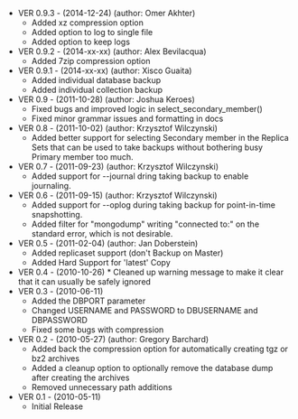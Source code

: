 * VER 0.9.3 - (2014-12-24) (author: Omer Akhter)
  * Added xz compression option
  * Added option to log to single file
  * Added option to keep logs
* VER 0.9.2 - (2014-xx-xx) (author: Alex Bevilacqua)
  * Added 7zip compression option
* VER 0.9.1 - (2014-xx-xx) (author: Xisco Guaita)
  * Added individual database backup
  * Added individual collection backup
* VER 0.9 - (2011-10-28) (author: Joshua Keroes)
  * Fixed bugs and improved logic in select_secondary_member()
  * Fixed minor grammar issues and formatting in docs
* VER 0.8 - (2011-10-02) (author: Krzysztof Wilczynski)
  * Added better support for selecting Secondary member in the Replica Sets that can be used to take backups without bothering busy Primary member too much.
* VER 0.7 - (2011-09-23) (author: Krzysztof Wilczynski)
  * Added support for --journal dring taking backup to enable journaling.
* VER 0.6 - (2011-09-15) (author: Krzysztof Wilczynski)
  * Added support for --oplog during taking backup for point-in-time snapshotting.
  * Added filter for "mongodump" writing "connected to:" on the standard error, which is not desirable.
* VER 0.5 - (2011-02-04) (author: Jan Doberstein)
  * Added replicaset support (don't Backup on Master)
  * Added Hard Support for 'latest' Copy
* VER 0.4 - (2010-10-26)
      * Cleaned up warning message to make it clear that it can usually be safely ignored
* VER 0.3 - (2010-06-11)
  * Added the DBPORT parameter
  * Changed USERNAME and PASSWORD to DBUSERNAME and DBPASSWORD
  * Fixed some bugs with compression
* VER 0.2 - (2010-05-27) (author: Gregory Barchard)
  * Added back the compression option for automatically creating tgz or bz2 archives
  * Added a cleanup option to optionally remove the database dump after creating the archives
  * Removed unnecessary path additions
* VER 0.1 - (2010-05-11)
  * Initial Release
